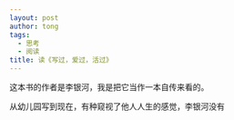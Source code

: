```yaml
---
layout: post
author: tong
tags:
  - 思考
  - 阅读
title: 读《写过，爱过，活过》
---
```

这本书的作者是李银河，我是把它当作一本自传来看的。

从幼儿园写到现在，有种窥视了他人人生的感觉，李银河没有